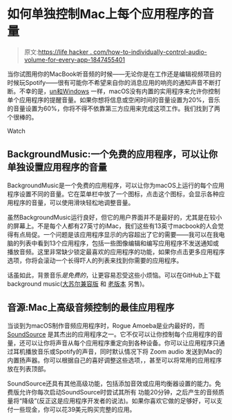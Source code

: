 # 如何单独控制Mac上每个应用程序的音量

> 原文:[https://life hacker . com/how-to-individually-control-audio-volume-for-every-app-1847455401](https://lifehacker.com/how-to-individually-control-audio-volume-for-every-app-1847455401)

当你试图用你的MacBook听音频的时候——无论你是在工作还是编辑视频项目的时候玩Spotify——很有可能你不希望来自你的消息应用的响亮的通知声音不断打断。不幸的是，[un和Windows](https://lifehacker.com/how-to-fix-audio-level-problems-in-windows-10-1845777451) 一样，macOS没有内置的实用程序来允许你控制单个应用程序的提醒音量。如果你想将信息或空闲时间的音量设置为20%，音乐的音量设置为60%，你将不得不依靠第三方应用来完成这项工作。我们找到了两个很棒的。

Watch

## BackgroundMusic:一个免费的应用程序，可以让你单独设置应用程序的音量

BackgroundMusic是一个免费的应用程序，可以让你为macOS上运行的每个应用程序设置不同的音量。它在菜单栏中放了一个图标，点击这个图标，会显示各种应用程序的音量，可以使用滑块轻松地调整音量。

虽然BackgroundMusic运行良好，但它的用户界面并不是最好的，尤其是在较小的屏幕上。不是每个人都有27英寸的iMac，我们这些有13英寸macbook的人会觉得有点局促。一个问题是该应用程序显示的内容超出了它的需要——我可以在我电脑的列表中看到13个应用程序，包括一些图像编辑和编写应用程序不发送通知或播放音频。这里非常缺少锁定最喜欢的应用程序的功能，如果你点击更多应用程序选项，你将会滚动一个长得吓人的列表来找到你需要的应用程序。

话虽如此，背景音乐*是免费的*，让更容易忍受这些小烦恼。可以在GitHub上下载background music([大苏尔兼容版](https://github.com/kyleneideck/BackgroundMusic/releases/tag/0.4.0-SNAPSHOT-b38f6dd) 和 [老版本](https://github.com/kyleneideck/BackgroundMusic#download) 另售)。

## 音源:Mac上高级音频控制的最佳应用程序

当谈到为macOS制作音频应用程序时，Rogue Amoeba是业内最好的，而 [SoundSource](https://rogueamoeba.com/soundsource/) 是其杰出的应用程序之一。它不仅可以让你控制每个应用程序的音量，还可以让你将声音从每个应用程序重定向到各种设备。你可以让应用程序只通过耳机播放音乐或Spotify的声音，同时默认情况下将 Zoom audio 发送到Mac的内置扬声器。你可以根据自己的喜好调整这些选项，，甚至可以将常用的应用程序放在列表顶部。

SoundSource还具有其他高级功能，包括添加音效或应用均衡器设置的能力。免费版允许你每次启动SoundSource时尝试其所有 功能20分钟，之后产生的音频质量将“降级”(反正这是应用程序开发者的说法)。如果你喜欢它做的足够好，可以支付一些现金，你可以花39美元购买完整的应用。